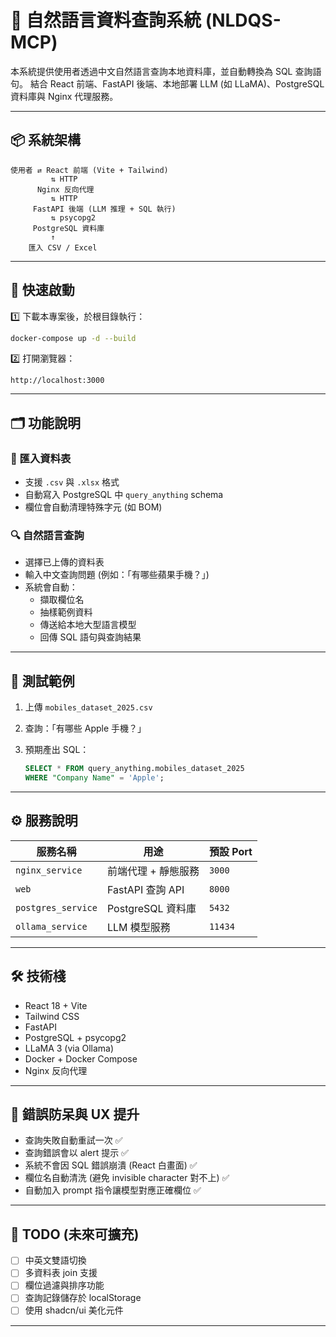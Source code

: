 # 🧠 自然語言資料查詢系統 (NLDQS-MCP)

本系統提供使用者透過中文自然語言查詢本地資料庫，並自動轉換為 SQL 查詢語句。
結合 React 前端、FastAPI 後端、本地部署 LLM (如 LLaMA)、PostgreSQL 資料庫與 Nginx 代理服務。

---

## 📦 系統架構

```
使用者 ⇄ React 前端 (Vite + Tailwind)
         ⇅ HTTP
      Nginx 反向代理
         ⇅ HTTP
     FastAPI 後端 (LLM 推理 + SQL 執行)
         ⇅ psycopg2
     PostgreSQL 資料庫
         ↑
    匯入 CSV / Excel
```

---

## 🚀 快速啟動

1️⃣ 下載本專案後，於根目錄執行：

```bash
docker-compose up -d --build
```

2️⃣ 打開瀏覽器：

```
http://localhost:3000
```

---

## 🗂 功能說明

### 📁 匯入資料表

- 支援 `.csv` 與 `.xlsx` 格式
- 自動寫入 PostgreSQL 中 `query_anything` schema
- 欄位會自動清理特殊字元 (如 BOM)

### 🔍 自然語言查詢

- 選擇已上傳的資料表
- 輸入中文查詢問題 (例如：「有哪些蘋果手機？」)
- 系統會自動：
  - 擷取欄位名
  - 抽樣範例資料
  - 傳送給本地大型語言模型
  - 回傳 SQL 語句與查詢結果

---

## 🧪 測試範例

1. 上傳 `mobiles_dataset_2025.csv`
2. 查詢：「有哪些 Apple 手機？」
3. 預期產出 SQL：

   ```sql
   SELECT * FROM query_anything.mobiles_dataset_2025
   WHERE "Company Name" = 'Apple';
   ```

---

## ⚙️ 服務說明

| 服務名稱         | 用途                | 預設 Port |
| ------------------ | --------------------- | --------- |
| `nginx_service`  | 前端代理 + 靜態服務 | `3000`    |
| `web`            | FastAPI 查詢 API    | `8000`    |
| `postgres_service` | PostgreSQL 資料庫     | `5432`    |
| `ollama_service` | LLM 模型服務         | `11434`   |

---

## 🛠 技術棧

- React 18 + Vite
- Tailwind CSS
- FastAPI
- PostgreSQL + psycopg2
- LLaMA 3 (via Ollama)
- Docker + Docker Compose
- Nginx 反向代理

---

## 🧯 錯誤防呆與 UX 提升

- 查詢失敗自動重試一次 ✅
- 查詢錯誤會以 alert 提示 ✅
- 系統不會因 SQL 錯誤崩潰 (React 白畫面) ✅
- 欄位名自動清洗 (避免 invisible character 對不上) ✅
- 自動加入 prompt 指令讓模型對應正確欄位 ✅

---

## 📌 TODO (未來可擴充)

- [ ] 中英文雙語切換
- [ ] 多資料表 join 支援
- [ ] 欄位過濾與排序功能
- [ ] 查詢記錄儲存於 localStorage
- [ ] 使用 shadcn/ui 美化元件

---